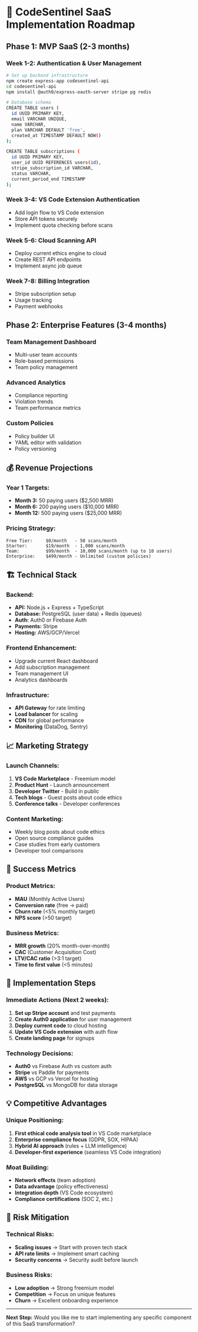 # 🚀 CodeSentinel SaaS Implementation Roadmap

## **Phase 1: MVP SaaS (2-3 months)**

### **Week 1-2: Authentication & User Management**
```bash
# Set up backend infrastructure
npm create express-app codesentinel-api
cd codesentinel-api
npm install @auth0/express-oauth-server stripe pg redis

# Database schema
CREATE TABLE users (
  id UUID PRIMARY KEY,
  email VARCHAR UNIQUE,
  name VARCHAR,
  plan VARCHAR DEFAULT 'free',
  created_at TIMESTAMP DEFAULT NOW()
);

CREATE TABLE subscriptions (
  id UUID PRIMARY KEY,
  user_id UUID REFERENCES users(id),
  stripe_subscription_id VARCHAR,
  status VARCHAR,
  current_period_end TIMESTAMP
);
```

### **Week 3-4: VS Code Extension Authentication**
- Add login flow to VS Code extension
- Store API tokens securely
- Implement quota checking before scans

### **Week 5-6: Cloud Scanning API**
- Deploy current ethics engine to cloud
- Create REST API endpoints
- Implement async job queue

### **Week 7-8: Billing Integration**
- Stripe subscription setup
- Usage tracking
- Payment webhooks

## **Phase 2: Enterprise Features (3-4 months)**

### **Team Management Dashboard**
- Multi-user team accounts
- Role-based permissions
- Team policy management

### **Advanced Analytics**
- Compliance reporting
- Violation trends
- Team performance metrics

### **Custom Policies**
- Policy builder UI
- YAML editor with validation
- Policy versioning

## **💰 Revenue Projections**

### **Year 1 Targets:**
- **Month 3:** 50 paying users ($2,500 MRR)
- **Month 6:** 200 paying users ($10,000 MRR)
- **Month 12:** 500 paying users ($25,000 MRR)

### **Pricing Strategy:**
```
Free Tier:     $0/month   - 50 scans/month
Starter:       $19/month  - 1,000 scans/month
Team:          $99/month  - 10,000 scans/month (up to 10 users)
Enterprise:    $499/month - Unlimited (custom policies)
```

## **🏗️ Technical Stack**

### **Backend:**
- **API:** Node.js + Express + TypeScript
- **Database:** PostgreSQL (user data) + Redis (queues)
- **Auth:** Auth0 or Firebase Auth
- **Payments:** Stripe
- **Hosting:** AWS/GCP/Vercel

### **Frontend Enhancement:**
- Upgrade current React dashboard
- Add subscription management
- Team management UI
- Analytics dashboards

### **Infrastructure:**
- **API Gateway** for rate limiting
- **Load balancer** for scaling
- **CDN** for global performance
- **Monitoring** (DataDog, Sentry)

## **📈 Marketing Strategy**

### **Launch Channels:**
1. **VS Code Marketplace** - Freemium model
2. **Product Hunt** - Launch announcement
3. **Developer Twitter** - Build in public
4. **Tech blogs** - Guest posts about code ethics
5. **Conference talks** - Developer conferences

### **Content Marketing:**
- Weekly blog posts about code ethics
- Open source compliance guides
- Case studies from early customers
- Developer tool comparisons

## **🎯 Success Metrics**

### **Product Metrics:**
- **MAU** (Monthly Active Users)
- **Conversion rate** (free → paid)
- **Churn rate** (<5% monthly target)
- **NPS score** (>50 target)

### **Business Metrics:**
- **MRR growth** (20% month-over-month)
- **CAC** (Customer Acquisition Cost)
- **LTV/CAC ratio** (>3:1 target)
- **Time to first value** (<5 minutes)

## **🔧 Implementation Steps**

### **Immediate Actions (Next 2 weeks):**
1. **Set up Stripe account** and test payments
2. **Create Auth0 application** for user management
3. **Deploy current code** to cloud hosting
4. **Update VS Code extension** with auth flow
5. **Create landing page** for signups

### **Technology Decisions:**
- **Auth0** vs Firebase Auth vs custom auth
- **Stripe** vs Paddle for payments
- **AWS** vs GCP vs Vercel for hosting
- **PostgreSQL** vs MongoDB for data storage

## **💡 Competitive Advantages**

### **Unique Positioning:**
1. **First ethical code analysis tool** in VS Code marketplace
2. **Enterprise compliance focus** (GDPR, SOX, HIPAA)
3. **Hybrid AI approach** (rules + LLM intelligence)
4. **Developer-first experience** (seamless VS Code integration)

### **Moat Building:**
- **Network effects** (team adoption)
- **Data advantage** (policy effectiveness)
- **Integration depth** (VS Code ecosystem)
- **Compliance certifications** (SOC 2, etc.)

## **🚨 Risk Mitigation**

### **Technical Risks:**
- **Scaling issues** → Start with proven tech stack
- **API rate limits** → Implement smart caching
- **Security concerns** → Security audit before launch

### **Business Risks:**
- **Low adoption** → Strong freemium model
- **Competition** → Focus on unique features
- **Churn** → Excellent onboarding experience

---

**Next Step:** Would you like me to start implementing any specific component of this SaaS transformation?
